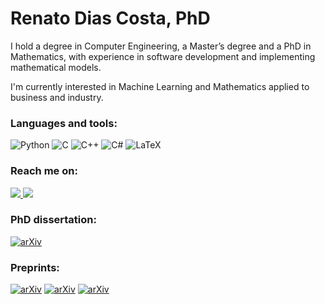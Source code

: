 # Renato Dias Costa, PhD

I hold a degree in Computer Engineering, a Master’s degree and a PhD in Mathematics, with experience in software development and implementing mathematical models. 

I'm currently interested in Machine Learning and Mathematics applied to business and industry.

### Languages and tools:
![Python](https://img.shields.io/badge/python-3670A0?style=for-the-badge&logo=python&logoColor=ffdd54)
![C](https://img.shields.io/badge/C-00599C?style=for-the-badge&logo=c&logoColor=white)
![C++](https://img.shields.io/badge/C%2B%2B-00599C?style=for-the-badge&logo=c%2B%2B&logoColor=white)
![C#](https://img.shields.io/badge/C%23-239120?style=for-the-badge&logo=c-sharp&logoColor=white)
![LaTeX](https://img.shields.io/badge/latex-%23008080.svg?style=for-the-badge&logo=latex&logoColor=white)

### Reach me on:

<div>

  <a href = "mailto:renatodiascosta89@gmail.com"> 
    <img src="https://img.shields.io/badge/-Gmail-%23333?style=for-the-badge&logo=gmail&logoColor=white" target="_blank">  
  </a>
  
  <a href="https://www.linkedin.com/in/renatodiascosta" target="_blank">
    <img src="https://img.shields.io/badge/-LinkedIn-%230077B5?style=for-the-badge&logo=linkedin&logoColor=white" target="_blank">
  </a>
  
</div>

### PhD dissertation:

[![arXiv](https://img.shields.io/badge/arXiv-1234.56789-b31b1b.svg?style=for-the-badge)](https://arxiv.org/abs/2302.05485)

### Preprints:

[![arXiv](https://img.shields.io/badge/arXiv-1234.56789-0ac730.svg?style=for-the-badge)](https://arxiv.org/abs/2206.03549)
[![arXiv](https://img.shields.io/badge/arXiv-1234.56789-2d9fc2.svg?style=for-the-badge)](https://arxiv.org/abs/2301.03137)
[![arXiv](https://img.shields.io/badge/arXiv-1234.56789-bf1f9f.svg?style=for-the-badge)](https://arxiv.org/abs/2205.07801)


